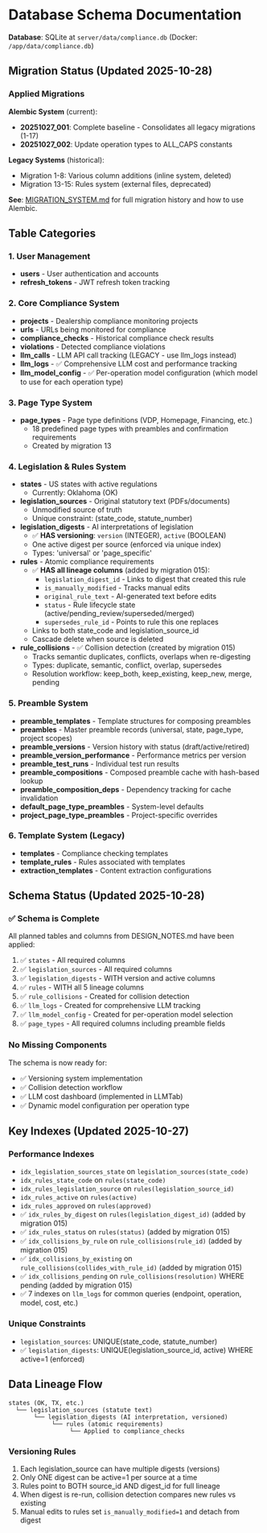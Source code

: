 # Database Schema Documentation

**Database**: SQLite at `server/data/compliance.db` (Docker: `/app/data/compliance.db`)

## Migration Status (Updated 2025-10-28)

### Applied Migrations
**Alembic System** (current):
- **20251027_001**: Complete baseline - Consolidates all legacy migrations (1-17)
- **20251027_002**: Update operation types to ALL_CAPS constants

**Legacy Systems** (historical):
- Migration 1-8: Various column additions (inline system, deleted)
- Migration 13-15: Rules system (external files, deprecated)

**See**: [MIGRATION_SYSTEM.md](MIGRATION_SYSTEM.md) for full migration history and how to use Alembic.

## Table Categories

### 1. User Management
- **users** - User authentication and accounts
- **refresh_tokens** - JWT refresh token tracking

### 2. Core Compliance System
- **projects** - Dealership compliance monitoring projects
- **urls** - URLs being monitored for compliance
- **compliance_checks** - Historical compliance check results
- **violations** - Detected compliance violations
- **llm_calls** - LLM API call tracking (LEGACY - use llm_logs instead)
- **llm_logs** - ✅ Comprehensive LLM cost and performance tracking
- **llm_model_config** - ✅ Per-operation model configuration (which model to use for each operation type)

### 3. Page Type System
- **page_types** - Page type definitions (VDP, Homepage, Financing, etc.)
  - 18 predefined page types with preambles and confirmation requirements
  - Created by migration 13

### 4. Legislation & Rules System
- **states** - US states with active regulations
  - Currently: Oklahoma (OK)
- **legislation_sources** - Original statutory text (PDFs/documents)
  - Unmodified source of truth
  - Unique constraint: (state_code, statute_number)
- **legislation_digests** - AI interpretations of legislation
  - ✅ **HAS versioning**: `version` (INTEGER), `active` (BOOLEAN)
  - One active digest per source (enforced via unique index)
  - Types: 'universal' or 'page_specific'
- **rules** - Atomic compliance requirements
  - ✅ **HAS all lineage columns** (added by migration 015):
    - `legislation_digest_id` - Links to digest that created this rule
    - `is_manually_modified` - Tracks manual edits
    - `original_rule_text` - AI-generated text before edits
    - `status` - Rule lifecycle state (active/pending_review/superseded/merged)
    - `supersedes_rule_id` - Points to rule this one replaces
  - Links to both state_code and legislation_source_id
  - Cascade delete when source is deleted
- **rule_collisions** - ✅ Collision detection (created by migration 015)
  - Tracks semantic duplicates, conflicts, overlaps when re-digesting
  - Types: duplicate, semantic, conflict, overlap, supersedes
  - Resolution workflow: keep_both, keep_existing, keep_new, merge, pending

### 5. Preamble System
- **preamble_templates** - Template structures for composing preambles
- **preambles** - Master preamble records (universal, state, page_type, project scopes)
- **preamble_versions** - Version history with status (draft/active/retired)
- **preamble_version_performance** - Performance metrics per version
- **preamble_test_runs** - Individual test run results
- **preamble_compositions** - Composed preamble cache with hash-based lookup
- **preamble_composition_deps** - Dependency tracking for cache invalidation
- **default_page_type_preambles** - System-level defaults
- **project_page_type_preambles** - Project-specific overrides

### 6. Template System (Legacy)
- **templates** - Compliance checking templates
- **template_rules** - Rules associated with templates
- **extraction_templates** - Content extraction configurations

## Schema Status (Updated 2025-10-28)

### ✅ Schema is Complete
All planned tables and columns from DESIGN_NOTES.md have been applied:

1. ✅ `states` - All required columns
2. ✅ `legislation_sources` - All required columns
3. ✅ `legislation_digests` - WITH version and active columns
4. ✅ `rules` - WITH all 5 lineage columns
5. ✅ `rule_collisions` - Created for collision detection
6. ✅ `llm_logs` - Created for comprehensive LLM tracking
7. ✅ `llm_model_config` - Created for per-operation model selection
8. ✅ `page_types` - All required columns including preamble fields

### No Missing Components
The schema is now ready for:
- ✅ Versioning system implementation
- ✅ Collision detection workflow
- ✅ LLM cost dashboard (implemented in LLMTab)
- ✅ Dynamic model configuration per operation type

## Key Indexes (Updated 2025-10-27)

### Performance Indexes
- `idx_legislation_sources_state` on `legislation_sources(state_code)`
- `idx_rules_state_code` on `rules(state_code)`
- `idx_rules_legislation_source` on `rules(legislation_source_id)`
- `idx_rules_active` on `rules(active)`
- `idx_rules_approved` on `rules(approved)`
- ✅ `idx_rules_by_digest` on `rules(legislation_digest_id)` (added by migration 015)
- ✅ `idx_rules_status` on `rules(status)` (added by migration 015)
- ✅ `idx_collisions_by_rule` on `rule_collisions(rule_id)` (added by migration 015)
- ✅ `idx_collisions_by_existing` on `rule_collisions(collides_with_rule_id)` (added by migration 015)
- ✅ `idx_collisions_pending` on `rule_collisions(resolution)` WHERE pending (added by migration 015)
- ✅ 7 indexes on `llm_logs` for common queries (endpoint, operation, model, cost, etc.)

### Unique Constraints
- `legislation_sources`: UNIQUE(state_code, statute_number)
- ✅ `legislation_digests`: UNIQUE(legislation_source_id, active) WHERE active=1 (enforced)

## Data Lineage Flow

```
states (OK, TX, etc.)
  └── legislation_sources (statute text)
       └── legislation_digests (AI interpretation, versioned)
            └── rules (atomic requirements)
                 └── Applied to compliance_checks
```

### Versioning Rules
1. Each legislation_source can have multiple digests (versions)
2. Only ONE digest can be active=1 per source at a time
3. Rules point to BOTH source_id AND digest_id for full lineage
4. When digest is re-run, collision detection compares new rules vs existing
5. Manual edits to rules set `is_manually_modified=1` and detach from digest
